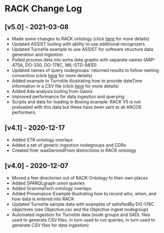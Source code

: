# RACK Change Log

## [v5.0] - 2021-03-08

- Made some changes to RACK ontology (click
  [here](https://github.com/ge-high-assurance/RACK/wiki/RACK-v5.0-Ontology-Changelog)
  for more details)
- Updated ASSIST tooling with ability to use additional recognizers
- Updated Turnstile example to use ASSIST for software structure data
  generation and ingestion
- Pulled process data into extra data graphs with separate names
  (ARP-475A, DO-330, DO-178C, MIL-STD-881D)
- Updated names of query nodegroups' returned results to follow naming
  convention (click [here](https://github.com/ge-high-assurance/RACK/blob/master/nodegroups/queries/README.md) for more details)
- Added example to Turnstile illustrating how to provide dateTime
  information in a CSV file (click [here](https://github.com/ge-high-assurance/RACK/wiki/RACK-dateTime) for more details)
- Added Ada analysis tooling from Galois
- Improved performance for data ingestion and querying
- Scripts and data for loading in Boeing example: RACK V5 is not preloaded with this data but these have been sent to all ARCOS performers.

## [v4.1] - 2020-12-17

- Added STR ontology overlays
- Added a set of generic ingestion nodegroups and CDRs
- Created finer wasDerivedFrom distinctions in RACK ontology

## [v4.0] - 2020-12-07

- Moved a few directories out of RACK-Ontology to their own places
- Added SPARQLgraph union queries
- Added GrammaTech ontology overlays
- Added Provenance-Example illustrating how to record who, when, and
  how data is entered into RACK
- Updated Turnstile sample data with examples of satisfiedBy DO-178C
  objectives (see Objective.csv and the Objective ingest nodegroup)
- Automated ingestion for Turnstile data (node groups and SADL files
  used to generate CSV files, in turn used to run queries, in turn
  used to generate CSV files for data ingestion)
